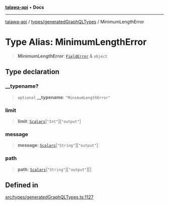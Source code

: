 [**talawa-api**](../../../README.md) • **Docs**

***

[talawa-api](../../../modules.md) / [types/generatedGraphQLTypes](../README.md) / MinimumLengthError

# Type Alias: MinimumLengthError

> **MinimumLengthError**: [`FieldError`](FieldError.md) & `object`

## Type declaration

### \_\_typename?

> `optional` **\_\_typename**: `"MinimumLengthError"`

### limit

> **limit**: [`Scalars`](Scalars.md)\[`"Int"`\]\[`"output"`\]

### message

> **message**: [`Scalars`](Scalars.md)\[`"String"`\]\[`"output"`\]

### path

> **path**: [`Scalars`](Scalars.md)\[`"String"`\]\[`"output"`\][]

## Defined in

[src/types/generatedGraphQLTypes.ts:1127](https://github.com/PalisadoesFoundation/talawa-api/blob/6712e9940a5702665afc506fa9f6e9d7e1dc7991/src/types/generatedGraphQLTypes.ts#L1127)
